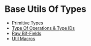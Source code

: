 # Base Utils Of Types

* [Primitive Types](./primitive_types.md)
* [Type Of Operations & Type IDs]()
* [Raw Bif-Fields]()
* [Util Macros]()

